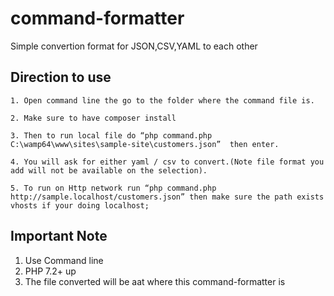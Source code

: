 # command-formatter
Simple convertion format for JSON,CSV,YAML to each other

## Direction to use
 
 ```
1. Open command line the go to the folder where the command file is.
 ```
  
 ```
2. Make sure to have composer install
 ```
  
 ```
3. Then to run local file do “php command.php C:\wamp64\www\sites\sample-site\customers.json”  then enter.
 ```
  
 ```
4. You will ask for either yaml / csv to convert.(Note file format you add will not be available on the selection).
 ```
  
 ```
5. To run on Http network run “php command.php http://sample.localhost/customers.json” then make sure the path exists vhosts if your doing localhost;
 
 ```


## Important Note
1. Use Command line
2. PHP 7.2+ up
3. The file converted will be aat where this command-formatter is

 
